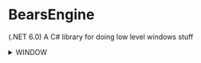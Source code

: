 # BearsEngine
(.NET 6.0) A C# library for doing low level windows stuff

<details><summary>WINDOW</summary>

#### Create and loop a window using the IWindow interface:
```
WindowSettings WindowSettings = new()
{
    Width = 800,
    Height = 600,
    Centre = true,
    Title = "BearsEngine Tester",
};

using IWindow window = new HaighWindow(windowSettings);

while (window.IsOpen)
{
    window.ProcessEvents();
    
    //Game Loop Here
}
```

</details>
